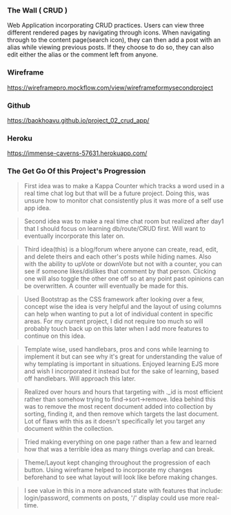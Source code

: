### The Wall ( CRUD )

Web Application incorporating CRUD practices. Users can view three different rendered pages by navigating through icons. 
When navigating through to the content page(search icon), they can then add a post with an alias while viewing previous posts. 
If they choose to do so, they can also edit either the alias or the comment left from anyone. 

### Wireframe

https://wireframepro.mockflow.com/view/wireframeformysecondproject


### Github

https://baokhoavu.github.io/project_02_crud_app/

### Heroku

https://immense-caverns-57631.herokuapp.com/

### The Get Go Of this Project's Progression

> First idea was to make a Kappa Counter which tracks a word used in a
  real time chat log but that will be a future project. Doing this, was
  unsure how to monitor chat consistently plus it was more of a self
  use app idea.

> Second idea was to make a real time chat room but realized after day1
  that I should focus on learning db/route/CRUD first. Will want to
  eventually incorporate this later on.

> Third idea(this) is a blog/forum where anyone can create, read, edit,
  and delete theirs and each other's posts while hiding names. Also with
  the ability to upVote or downVote but not with a counter, you can see
  if someone likes/dislikes that comment by that person. Clicking one will
  also toggle the other one off so at any point past opinions can be
  overwritten. A counter will eventually be made for this.

> Used Bootstrap as the CSS framework after looking over a few, concept
  wise the idea is very helpful and the layout of using columns can help
  when wanting to put a lot of individual content in specific areas. For
  my current project, I did not require too much so will probably touch
  back up on this later when I add more features to continue on this idea.

> Template wise, used handlebars, pros and cons while learning to
  implement it but can see why it's great for understanding the value of
  why templating is important in situations. Enjoyed learning EJS more
  and wish I incorporated it instead but for the sake of learning, based
  off handlebars. Will approach this later.

> Realized over hours and hours that targeting with ._id is most efficient
  rather than somehow trying to find->sort->remove. Idea behind this was
  to remove the most recent document added into collection by sorting,
  finding it, and then remove which targets the last document. Lot of flaws
  with this as it doesn't specifically let you target any document within
  the collection.

> Tried making everything on one page rather than a few and learned how
  that was a terrible idea as many things overlap and can break.

> Theme/Layout kept changing throughout the progression of each button.
  Using wireframe helped to incorporate my changes beforehand to see
  what layout will look like before making changes.

> I see value in this in a more advanced state with features that include:
  login/password, comments on posts, '/' display could use more real-time.

